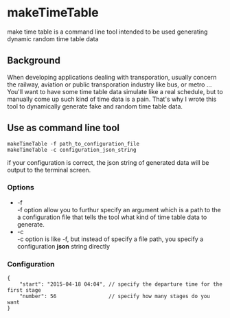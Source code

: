 # makeTimeTable
make time table is a command line tool intended to be used generating dynamic random time table data


## Background
When developing applications dealing with transporation, usually concern the railway, aviation 
or public transporation industry like bus, or metro ... You'll want to have some time table data simulate like a real 
schedule, but to manually come up such kind of time data is a pain. That's why I wrote this tool to dynamically 
generate fake and random time table data.


## Use as command line tool
    makeTimeTable -f path_to_configuration_file  
    makeTimeTable -c configuration_json_string

if your configuration is correct, the json string of generated data will be output to the terminal screen.

### Options
* -f  
-f option allow you to furthur specify an argument which is a path to the a configuration file that tells the
tool what kind of time table data to generate.
* -c  
-c option is like -f, but instead of specify a file path, you specify a configuration **json** string directly

### Configuration
    {
        "start": "2015-04-18 04:04", // specify the departure time for the first stage
        "number": 56                 // specify how many stages do you want
    }
